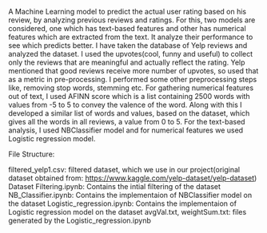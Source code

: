 A Machine Learning model to predict the actual user rating based on his review, by analyzing previous reviews and ratings. For this, two models are considered, one which has text-based features and other has numerical features which are extracted from the text. It analyze their performance to see which predicts better.
I have taken the database of Yelp reviews and analyzed the dataset. I used the upvotes(cool, funny and useful) to collect only the reviews that are meaningful and actually reflect the rating. Yelp mentioned that good reviews receive more number of upvotes, so used that as a metric in pre-processing.
I performed some other preprocessing steps like, removing stop words, stemming etc. For gathering numerical features out of text, I used AFINN score which is a list containing 2500 words with values from -5 to 5 to convey the valence of the word. Along with this I developed a similar list of words and values, based on the dataset, which gives all the words in all reviews, a value from 0 to 5. For the text-based analysis, I used NBClassifier model and for numerical features we used Logistic regression model.

File Structure:

filtered_yelp1.csv: filtered dataset, which we use in our project(original dataset obtained from: https://www.kaggle.com/yelp-dataset/yelp-dataset)
Dataset Filtering.ipynb: Contains the intial filtering of the dataset
NB_Classifier.ipynb: Contains the implementaion of NBClassifier model on the dataset
Logistic_regression.ipynb: Contains the implementaion of Logistic regression model on the dataset
avgVal.txt, weightSum.txt: files generated by the Logistic_regression.ipynb 
